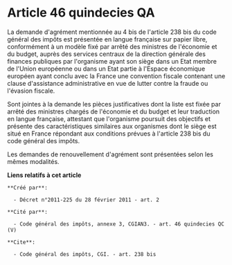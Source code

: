 # Article 46 quindecies QA

La demande d'agrément mentionnée au 4 bis de l'article 238 bis du code général des impôts est présentée en langue française
sur papier libre, conformément à un modèle fixé par arrêté des ministres de l'économie et du budget, auprès des services
centraux de la direction générale des finances publiques par l'organisme ayant son siège dans un Etat membre de l'Union
européenne ou dans un Etat partie à l'Espace économique européen ayant conclu avec la France une convention fiscale contenant
une clause d'assistance administrative en vue de lutter contre la fraude ou l'évasion fiscale. 

Sont jointes à la demande les pièces justificatives dont la liste est fixée par arrêté des ministres chargés de l'économie et
du budget et leur traduction en langue française, attestant que l'organisme poursuit des objectifs et présente des
caractéristiques similaires aux organismes dont le siège est situé en France répondant aux conditions prévues à l'article 238
bis du code général des impôts. 

Les demandes de renouvellement d'agrément sont présentées selon les mêmes modalités.

**Liens relatifs à cet article**

	**Créé par**:

	  - Décret n°2011-225 du 28 février 2011 - art. 2

	**Cité par**:

	  - Code général des impôts, annexe 3, CGIAN3. - art. 46 quindecies QC (V)

	**Cite**:

	  - Code général des impôts, CGI. - art. 238 bis
